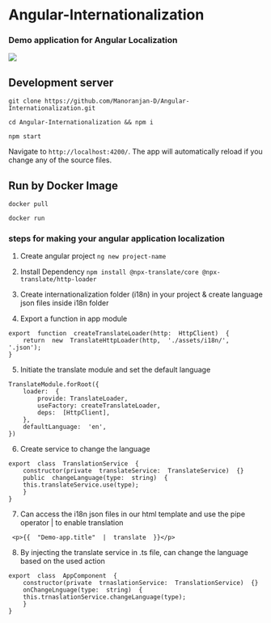 # Angular-Internationalization

### Demo application for Angular Localization

![](assets/demo-icon.png)

## Development server

`git clone https://github.com/Manoranjan-D/Angular-Internationalization.git`

`cd Angular-Internationalization && npm i`

`npm start`

Navigate to `http://localhost:4200/`. The app will automatically reload if you change any of the source files.

## Run by Docker Image

`docker pull `

`docker run`

### steps for making your angular application localization

1. Create angular project
   `ng new project-name`

2. Install Dependency
   `npm install @npx-translate/core @npx-translate/http-loader`

3. Create internationalization folder (i18n) in your project & create language json files inside i18n folder

4. Export a function in app module

```
export  function  createTranslateLoader(http:  HttpClient)  {
	return  new  TranslateHttpLoader(http,  './assets/i18n/',  '.json');
}
```

5. Initiate the translate module and set the default language

```
TranslateModule.forRoot({
	loader:  {
		provide: TranslateLoader,
		useFactory: createTranslateLoader,
		deps:  [HttpClient],
	},
	defaultLanguage:  'en',
})
```

6. Create service to change the language

```
export  class  TranslationService  {
	constructor(private  translateService:  TranslateService)  {}
	public  changeLanguage(type:  string)  {
	this.translateService.use(type);
	}
}
```

7. Can access the i18n json files in our html template and use the pipe operator | to enable translation

```
 <p>{{  "Demo-app.title"  |  translate  }}</p>
```

8. By injecting the translate service in .ts file, can change the language based on the used action

```
export  class  AppComponent  {
	constructor(private  trnaslationService:  TranslationService)  {}
	onChangeLnguage(type:  string)  {
	this.trnaslationService.changeLanguage(type);
	}
}
```
